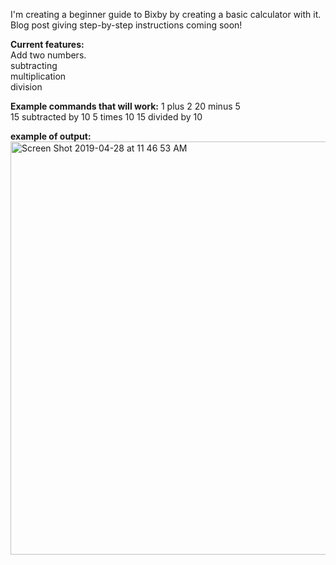 I'm creating a beginner guide to Bixby by creating a basic calculator with it. Blog post giving step-by-step instructions coming soon!

**Current features:</br>**
Add two numbers.</br>
subtracting <br>
multiplication </br>
division </br>

**Example commands that will work:**
1 plus 2
20 minus 5  
15 subtracted by 10
5 times 10
15 divided by 10

**example of output:</br>**
<img width="661" alt="Screen Shot 2019-04-28 at 11 46 53 AM" src="https://user-images.githubusercontent.com/16840579/56868744-6537f180-69ab-11e9-9adc-e7c67ef6ba3b.png">

